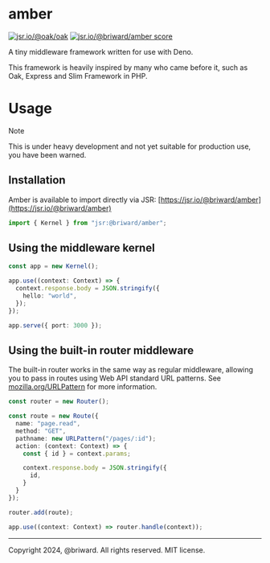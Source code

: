 # amber

[![jsr.io/@oak/oak](https://jsr.io/badges/@briward/amber)](https://jsr.io/@briward/amber)
[![jsr.io/@briward/amber score](https://jsr.io/badges/@briward/amber/score)](https://jsr.io/@briward/amber)

A tiny middleware framework written for use with Deno.

This framework is heavily inspired by many who came before it, such as Oak,
Express and Slim Framework in PHP.

# Usage

> [!NOTE]
> This is under heavy development and not yet suitable for production use, you
> have been warned.

## Installation

Amber is available to import directly via JSR:
[https://jsr.io/@briward/amber](https://jsr.io/@briward/amber)

```ts
import { Kernel } from "jsr:@briward/amber";
```

## Using the middleware kernel

```ts
const app = new Kernel();

app.use((context: Context) => {
  context.response.body = JSON.stringify({
    hello: "world",
  });
});

app.serve({ port: 3000 });
```

## Using the built-in router middleware

The built-in router works in the same way as regular middleware, allowing you to
pass in routes using Web API standard URL patterns. See
[mozilla.org/URLPattern](https://developer.mozilla.org/en-US/docs/Web/API/URLPattern)
for more information.

```ts
const router = new Router();

const route = new Route({
  name: "page.read",
  method: "GET",
  pathname: new URLPattern("/pages/:id");
  action: (context: Context) => {
    const { id } = context.params;

    context.response.body = JSON.stringify({
      id,
    }
  }
});

router.add(route);

app.use((context: Context) => router.handle(context));
```

---

Copyright 2024, @briward. All rights reserved. MIT license.

